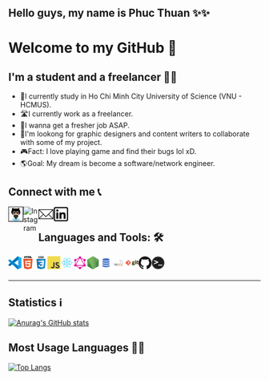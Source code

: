 ## Hello guys, my name is **Phuc Thuan** ✨✨

# Welcome to my GitHub 🎪

## I'm a student and a freelancer 👨‍🎓
* 🏫I currently study in Ho Chi Minh City University of Science (VNU - HCMUS).
* 🛣I currently work as a freelancer.
* 🌱I wanna get a fresher job ASAP.
* 🎉I'm lookong for graphic designers and content writers to collaborate with some of my project.
* 🎮Fact: I love playing game and find their bugs lol xD.
* 🌎Goal: My dream is become a software/network engineer.

## Connect with me 📞
[<img src="https://github.com/phucthuan1st/icon/blob/main/github.png" alt="GitHub" width="30px" align="left"/>][GitHub]
[<img src="https://github.com/phucthuan1st/icon/blob/main/instagram.png" alt="Instagram" width="30px" align="left"/>][Instagram]
[<img src="https://github.com/phucthuan1st/icon/blob/main/mail.png" alt="Email" width="30px" align="left"/>][Email]
[<img src="https://github.com/phucthuan1st/icon/blob/main/linkedIn.png" alt="LinkedIn" width="30px" align="left"/>][LinkedIn]

<br />

## Languages and Tools: 🛠

[<img align="left" alt="Visual Studio Code" width="26px" src="https://raw.githubusercontent.com/github/explore/80688e429a7d4ef2fca1e82350fe8e3517d3494d/topics/visual-studio-code/visual-studio-code.png" />][webdevplaylist]
[<img align="left" alt="HTML5" width="26px" src="https://raw.githubusercontent.com/github/explore/80688e429a7d4ef2fca1e82350fe8e3517d3494d/topics/html/html.png" />][webdevplaylist]
[<img align="left" alt="CSS3" width="26px" src="https://raw.githubusercontent.com/github/explore/80688e429a7d4ef2fca1e82350fe8e3517d3494d/topics/css/css.png" />][cssplaylist]
[<img align="left" alt="JavaScript" width="26px" src="https://raw.githubusercontent.com/github/explore/80688e429a7d4ef2fca1e82350fe8e3517d3494d/topics/javascript/javascript.png" />][jsplaylist]
[<img align="left" alt="React" width="26px" src="https://raw.githubusercontent.com/github/explore/80688e429a7d4ef2fca1e82350fe8e3517d3494d/topics/react/react.png" />][reactplaylist]
[<img align="left" alt="GraphQL" width="26px" src="https://raw.githubusercontent.com/github/explore/80688e429a7d4ef2fca1e82350fe8e3517d3494d/topics/graphql/graphql.png" />][webdevplaylist]
[<img align="left" alt="Node.js" width="26px" src="https://raw.githubusercontent.com/github/explore/80688e429a7d4ef2fca1e82350fe8e3517d3494d/topics/nodejs/nodejs.png" />][webdevplaylist]
[<img align="left" alt="SQL" width="26px" src="https://raw.githubusercontent.com/github/explore/80688e429a7d4ef2fca1e82350fe8e3517d3494d/topics/sql/sql.png" />][webdevplaylist]
[<img align="left" alt="MySQL" width="26px" src="https://raw.githubusercontent.com/github/explore/80688e429a7d4ef2fca1e82350fe8e3517d3494d/topics/mysql/mysql.png" />][webdevplaylist]
[<img align="left" alt="Git" width="26px" src="https://raw.githubusercontent.com/github/explore/80688e429a7d4ef2fca1e82350fe8e3517d3494d/topics/git/git.png" />][webdevplaylist]
[<img align="left" alt="GitHub" width="26px" src="https://raw.githubusercontent.com/github/explore/78df643247d429f6cc873026c0622819ad797942/topics/github/github.png" />][webdevplaylist]
[<img align="left" alt="Terminal" width="26px" src="https://raw.githubusercontent.com/github/explore/80688e429a7d4ef2fca1e82350fe8e3517d3494d/topics/terminal/terminal.png" />][webdevplaylist]

<br />
<br />

---

## Statistics ℹ
[![Anurag's GitHub stats](https://github-readme-stats.vercel.app/api?username=phucthuan1st&&show_icons=true&&theme=radical)](https://github.com/anuraghazra/github-readme-stats)

## Most Usage Languages 👨‍💻
[![Top Langs](https://github-readme-stats.vercel.app/api/top-langs/?username=phucthuan1st&&layout=compact&&theme=radical)](https://github.com/anuraghazra/github-readme-stats)



[GitHub]: https://github.com/phucthuan1st
[Instagram]: https://www.instagram.com/_phuc_thuan_
[Email]: <mailto: phucthuan.work@gmail.com>
[LinkedIn]: https://www.linkedin.com/in/phuc-thuan-it/
[webdevplaylist]: https://www.youtube.com/playlist?list=PLkwxH9e_vrAJ0WbEsFA9W3I1W-g_BTsbt
[jsplaylist]: https://www.youtube.com/playlist?list=PLkwxH9e_vrALRJKu7wfXby3MKeflhTu6B
[cssplaylist]: https://www.youtube.com/playlist?list=PLkwxH9e_vrALSdvZuEh6gqQdmDoDIoqz4
[reactplaylist]: https://www.youtube.com/playlist?list=PLkwxH9e_vrAK4TdffpxKY3QGyHCpxFcQ0
